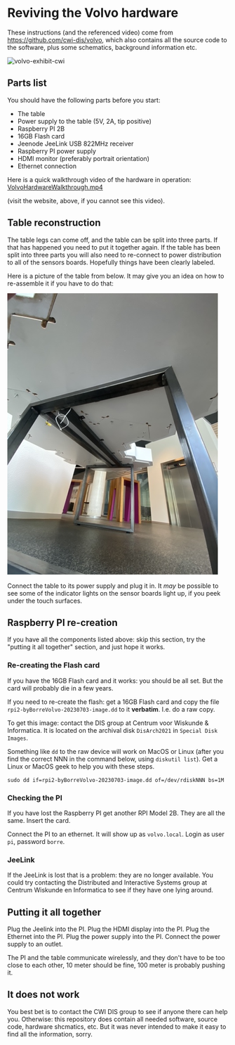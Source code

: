 # Reviving the Volvo hardware

These instructions (and the referenced video) come from <https://github.com/cwi-dis/volvo>, which also contains all the source code to the software, plus some schematics, background information etc.

![volvo-exhibit-cwi](https://www.cwi.nl/images/14228/spring_school_dis_4.width-768.jpg)

## Parts list
 
You should have the following parts before you start:

- The table
- Power supply to the table (5V, 2A, tip positive)
- Raspberry PI 2B
- 16GB Flash card
- Jeenode JeeLink USB 822MHz receiver
- Raspberry PI power supply
- HDMI monitor (preferably portrait orientation)
- Ethernet connection


Here is a quick walkthrough video of the hardware in operation: [VolvoHardwareWalkthrough.mp4](VolvoHardwareWalkthrough.mp4)

(visit the website, above, if you cannot see this video).

## Table reconstruction

The table legs can come off, and the table can be split into three parts. If that has happened you need to put it together again. If the table has been split into three parts you will also need to re-connect to power distribution to all of the sensors boards. Hopefully things have been clearly labeled.

Here is a picture of the table from below. It may give you an idea on how to re-assemble it if you have to do that:

![table](VolvoTableStructure.jpg)

Connect the table to its power supply and plug it in. It _may_ be possible to see some of the indicator lights on the sensor boards light up, if you peek under the touch surfaces.

## Raspberry PI re-creation

If you have all the components listed above: skip this section, try the "putting it all together" section, and just hope it works.

### Re-creating the Flash card

If you have the 16GB Flash card and it works: you should be all set. But the card will probably die in a few years.

If you need to re-create the flash: get a 16GB Flash card and copy the file `rpi2-byBorreVolvo-20230703-image.dd` to it **verbatim**. I.e. do a raw copy.

To get this image: contact the DIS group at Centrum voor Wiskunde & Informatica. It is located on the archival disk `DisArch2021` in `Special Disk Images`.

Something like `dd` to the raw device will work on MacOS or Linux (after you find the correct NNN in the command below, using `diskutil list`). Get a Linux or MacOS geek to help you with these steps.

```
sudo dd if=rpi2-byBorreVolvo-20230703-image.dd of=/dev/rdiskNNN bs=1M
```
 

### Checking the PI

If you have lost the Raspberry PI get another RPI Model 2B. They are all the same. Insert the card.

Connect the PI to an ethernet. It will show up as `volvo.local`. Login as user `pi`, password `borre`.

### JeeLink

If the JeeLink is lost that is a problem: they are no longer available. You could try contacting the Distributed and Interactive Systems group at Centrum Wiskunde en Informatica to see if they have one lying around.

## Putting it all together

Plug the Jeelink into the PI. Plug the HDMI display into the PI. Plug the Ethernet into the PI. Plug the power supply into the PI. Connect the power supply to an outlet.

The PI and the table communicate wirelessly, and they don't have to be too close to each other, 10 meter should be fine, 100 meter is probably pushing it.

## It does not work

You best bet is to contact the CWI DIS group to see if anyone there can help you. Otherwise: this repository does contain all needed software, source code, hardware shcmatics, etc. But it was never intended to make it easy to find all the information, sorry.